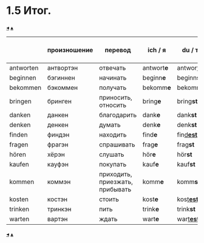 # 1.5 Итог.

[&#9666;](./01.4_er_sie_es.md) [&#9652;](../../index.md)

| | произношение | перевод | ich / я | du / ты | er, sie, es / он, она, оно |
|-|--------------|---------|---------|---------|----------------------------|
| antworten	| антвортэн | отвечать              | antwort**e** | antwor<u>t**est**</u> | antwor<u>t**et**</u> |                   
| beginnen	| бэгиннен  | начинать              | beginn**e**  | beginn**st**          | beginn**t**          |
| bekommen	| бэкоммен  | получать              | bekomm**e**  | bekomm**st**          | bekomm**t**          |
| bringen	| бринген   | приносить, относить   | bring**e**   | bring**st**           | bring**t**           |
| danken	| данкен    | благодарить           | dank**e**    | dank**st**            | dank**t**            |
| denken	| денкен    | думать                | denk**e**    | denk**st**            | denk**t**            |
| finden	| финдэн    | находить              | find**e**    | fin<u>d**est**</u>    | fin<u>d**et**</u>    |
| fragen	| фрагэн    | спрашивать            | frag**e**    | frag**st**            | frag**t**            |
| hören	    | хёрэн     | слушать               | hör**e**     | hör**st**             | hör**t**             |
| kaufen	| кауфэн    | покупать              | kauf**e**    | kauf**st**            | kauf**t**            |
| kommen	| коммэн    | приходить, приезжать, прибывать | komm**e**    | komm**st**  | komm**t**            |
| kosten	| костэн    | стоить                | kost**e**    | kos<u>t**est**</u>    | kos<u>t**et**</u>    |
| trinken	| тринкэн   | пить                  | trink**e**   | trink**st**           | trink**t**           |
| warten	| вартэн    | ждать                 | wart**e**    | war<u>t**est**</u>    | war<u>t**et**</u>    |

[&#9666;](./01.4_er_sie_es.md) [&#9652;](../../index.md)





